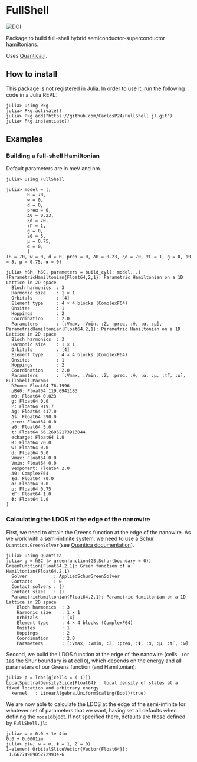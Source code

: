 # FullShell
[![DOI](https://zenodo.org/badge/794025449.svg)](https://doi.org/10.5281/zenodo.11450677)



Package to build full-shell hybrid semiconductor-superconductor hamiltonians.

Uses [Quantica.jl](https://github.com/pablosanjose/Quantica.jl). 

## How to install
This package is not registered in Julia. In order to use it, run the following code in a Julia REPL:
````
julia> using Pkg
julia> Pkg.activate()
julia> Pkg.add("https://github.com/CarlosP24/FullShell.jl.git")
julia> Pkg.instantiate()
````


## Examples
### Building a full-shell Hamiltonian
Default parameters are in meV and nm.
````
julia> using FullShell

julia> model = (;
        R = 70,
        w = 0,
        d = 0,
        preα = 0,
        Δ0 = 0.23,
        ξd = 70,
        τΓ = 1,
        g = 0,
        a0 = 5,
        μ = 0.75,
        α = 0,
        )
(R = 70, w = 0, d = 0, preα = 0, Δ0 = 0.23, ξd = 70, τΓ = 1, g = 0, a0 = 5, μ = 0.75, α = 0)

julia> hSM, hSC, parameters = build_cyl(; model...)
(ParametricHamiltonian{Float64,2,1}: Parametric Hamiltonian on a 1D Lattice in 2D space
  Bloch harmonics  : 3
  Harmonic size    : 1 × 1
  Orbitals         : [4]
  Element type     : 4 × 4 blocks (ComplexF64)
  Onsites          : 1
  Hoppings         : 2
  Coordination     : 2.0
  Parameters       : [:Vmax, :Vmin, :Z, :preα, :Φ, :α, :μ], ParametricHamiltonian{Float64,2,1}: Parametric Hamiltonian on a 1D Lattice in 2D space
  Bloch harmonics  : 3
  Harmonic size    : 1 × 1
  Orbitals         : [4]
  Element type     : 4 × 4 blocks (ComplexF64)
  Onsites          : 1
  Hoppings         : 2
  Coordination     : 2.0
  Parameters       : [:Vmax, :Vmin, :Z, :preα, :Φ, :α, :μ, :τΓ, :ω], FullShell.Params
  ħ2ome: Float64 76.1996
  μBΦ0: Float64 119.6941183
  m0: Float64 0.023
  g: Float64 0.0
  P: Float64 919.7
  Δg: Float64 417.0
  Δs: Float64 390.0
  preα: Float64 0.0
  a0: Float64 5.0
  t: Float64 66.26052173913044
  echarge: Float64 1.0
  R: Float64 70.0
  w: Float64 0.0
  d: Float64 0.0
  Vmax: Float64 0.0
  Vmin: Float64 0.0
  Vexponent: Float64 2.0
  Δ0: ComplexF64
  ξd: Float64 70.0
  α: Float64 0.0
  μ: Float64 0.75
  τΓ: Float64 1.0
  Φ: Float64 1.0
)
````

### Calculating the LDOS at the edge of the nanowire
First, we need to obtain the Greens function at the edge of the nanowire. 
As we work with a semi-infinite system, we need to use a Schur `Quantica.GreenSolver`(see [Quantica documentation](https://pablosanjose.github.io/Quantica.jl/dev/tutorial/greenfunctions/)).
```
julia> using Quantica
julia> g = hSC |> greenfunction(GS.Schur(boundary = 0))
GreenFunction{Float64,2,1}: Green function of a Hamiltonian{Float64,2,1}
  Solver          : AppliedSchurGreenSolver
  Contacts        : 0
  Contact solvers : ()
  Contact sizes   : ()
  ParametricHamiltonian{Float64,2,1}: Parametric Hamiltonian on a 1D Lattice in 2D space
    Bloch harmonics  : 3
    Harmonic size    : 1 × 1
    Orbitals         : [4]
    Element type     : 4 × 4 blocks (ComplexF64)
    Onsites          : 1
    Hoppings         : 2
    Coordination     : 2.0  
    Parameters       : [:Vmax, :Vmin, :Z, :preα, :Φ, :α, :μ, :τΓ, :ω]

```
Second, we build the LDOS function at the edge of the nanowire (cells `-1`or `1`as the Shur boundary is at cell `0`), which depends on the energy and all parameters of our Greens function (and Hamiltonian):
````
julia> ρ = ldos(g[cells = (-1)])
LocalSpectralDensitySlice{Float64} : local density of states at a fixed location and arbitrary energy
  kernel   : LinearAlgebra.UniformScaling{Bool}(true)
````

We are now able to calculate the LDOS at the edge of the semi-infinite for whatever set of parameters that we want, having set all defaults when defining the `model`object. If not specified there, defaults are those defined by `FullShell.jl`:
````
julia> ω = 0.0 + 1e-4im
0.0 + 0.0001im
julia> ρ(ω; ω = ω, Φ = 1, Z = 0)
1-element OrbitalSliceVector{Vector{Float64}}:
 1.6677498905272993e-6
````
